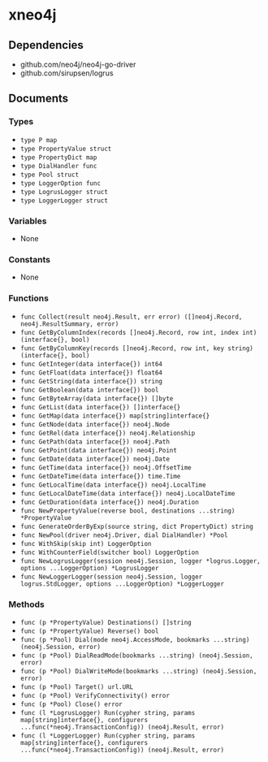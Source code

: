 # xneo4j

## Dependencies

+ github.com/neo4j/neo4j-go-driver
+ github.com/sirupsen/logrus

## Documents

### Types

+ `type P map`
+ `type PropertyValue struct`
+ `type PropertyDict map`
+ `type DialHandler func`
+ `type Pool struct`
+ `type LoggerOption func`
+ `type LogrusLogger struct`
+ `type LoggerLogger struct`

### Variables

+ None

### Constants

+ None

### Functions

+ `func Collect(result neo4j.Result, err error) ([]neo4j.Record, neo4j.ResultSummary, error)`
+ `func GetByColumnIndex(records []neo4j.Record, row int, index int) (interface{}, bool)`
+ `func GetByColumnKey(records []neo4j.Record, row int, key string) (interface{}, bool)`
+ `func GetInteger(data interface{}) int64`
+ `func GetFloat(data interface{}) float64`
+ `func GetString(data interface{}) string`
+ `func GetBoolean(data interface{}) bool`
+ `func GetByteArray(data interface{}) []byte`
+ `func GetList(data interface{}) []interface{}`
+ `func GetMap(data interface{}) map[string]interface{}`
+ `func GetNode(data interface{}) neo4j.Node`
+ `func GetRel(data interface{}) neo4j.Relationship`
+ `func GetPath(data interface{}) neo4j.Path`
+ `func GetPoint(data interface{}) neo4j.Point`
+ `func GetDate(data interface{}) neo4j.Date`
+ `func GetTime(data interface{}) neo4j.OffsetTime`
+ `func GetDateTime(data interface{}) time.Time`
+ `func GetLocalTime(data interface{}) neo4j.LocalTime`
+ `func GetLocalDateTime(data interface{}) neo4j.LocalDateTime`
+ `func GetDuration(data interface{}) neo4j.Duration`
+ `func NewPropertyValue(reverse bool, destinations ...string) *PropertyValue`
+ `func GenerateOrderByExp(source string, dict PropertyDict) string`
+ `func NewPool(driver neo4j.Driver, dial DialHandler) *Pool`
+ `func WithSkip(skip int) LoggerOption`
+ `func WithCounterField(switcher bool) LoggerOption`
+ `func NewLogrusLogger(session neo4j.Session, logger *logrus.Logger, options ...LoggerOption) *LogrusLogger`
+ `func NewLoggerLogger(session neo4j.Session, logger logrus.StdLogger, options ...LoggerOption) *LoggerLogger`

### Methods

+ `func (p *PropertyValue) Destinations() []string`
+ `func (p *PropertyValue) Reverse() bool`
+ `func (p *Pool) Dial(mode neo4j.AccessMode, bookmarks ...string) (neo4j.Session, error)`
+ `func (p *Pool) DialReadMode(bookmarks ...string) (neo4j.Session, error)`
+ `func (p *Pool) DialWriteMode(bookmarks ...string) (neo4j.Session, error)`
+ `func (p *Pool) Target() url.URL`
+ `func (p *Pool) VerifyConnectivity() error`
+ `func (p *Pool) Close() error`
+ `func (l *LogrusLogger) Run(cypher string, params map[string]interface{}, configurers ...func(*neo4j.TransactionConfig)) (neo4j.Result, error)`
+ `func (l *LoggerLogger) Run(cypher string, params map[string]interface{}, configurers ...func(*neo4j.TransactionConfig)) (neo4j.Result, error)`
